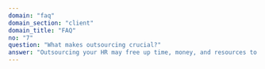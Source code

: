 ```yaml
---
domain: "faq"
domain_section: "client"
domain_title: "FAQ"
no: "7"
question: "What makes outsourcing crucial?"
answer: "Outsourcing your HR may free up time, money, and resources to focus on more crucial tasks. The problem of legal protection is another. Should the need arise, every one of our HR experts is prepared and qualified to defend your company on your behalf."
---
```

